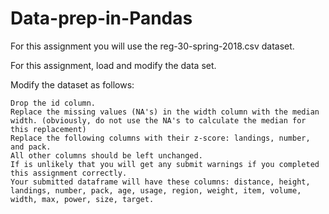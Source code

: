 # Data-prep-in-Pandas
For this assignment you will use the reg-30-spring-2018.csv dataset.

For this assignment, load and modify the data set.

Modify the dataset as follows:

    Drop the id column.
    Replace the missing values (NA's) in the width column with the median width. (obviously, do not use the NA's to calculate the median for this replacement)
    Replace the following columns with their z-score: landings, number, and pack.
    All other columns should be left unchanged.
    If is unlikely that you will get any submit warnings if you completed this assignment correctly.
    Your submitted dataframe will have these columns: distance, height, landings, number, pack, age, usage, region, weight, item, volume, width, max, power, size, target.
